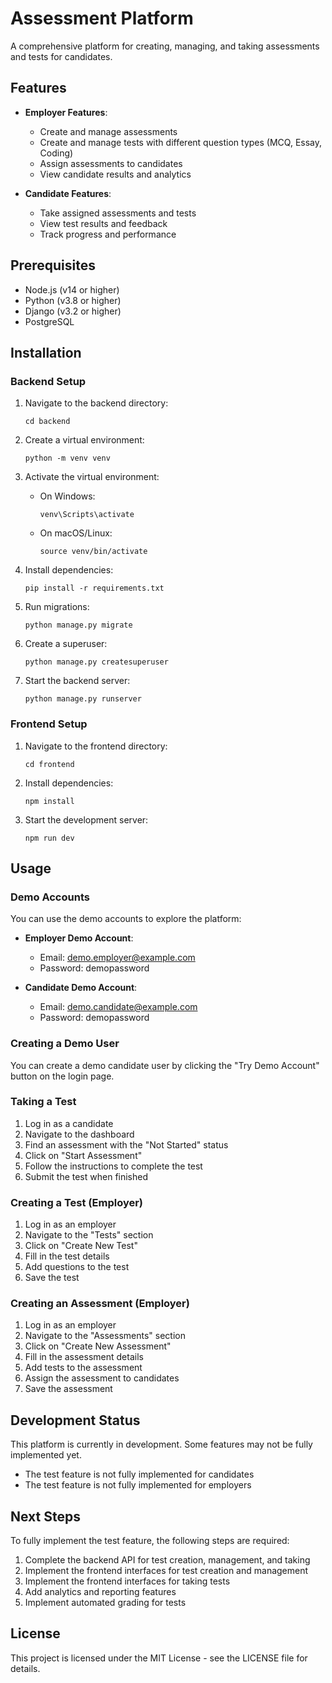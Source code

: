 # Assessment Platform

A comprehensive platform for creating, managing, and taking assessments and tests for candidates.

## Features

- **Employer Features**:
  - Create and manage assessments
  - Create and manage tests with different question types (MCQ, Essay, Coding)
  - Assign assessments to candidates
  - View candidate results and analytics

- **Candidate Features**:
  - Take assigned assessments and tests
  - View test results and feedback
  - Track progress and performance

## Prerequisites

- Node.js (v14 or higher)
- Python (v3.8 or higher)
- Django (v3.2 or higher)
- PostgreSQL

## Installation

### Backend Setup

1. Navigate to the backend directory:
   ```
   cd backend
   ```

2. Create a virtual environment:
   ```
   python -m venv venv
   ```

3. Activate the virtual environment:
   - On Windows:
     ```
     venv\Scripts\activate
     ```
   - On macOS/Linux:
     ```
     source venv/bin/activate
     ```

4. Install dependencies:
   ```
   pip install -r requirements.txt
   ```

5. Run migrations:
   ```
   python manage.py migrate
   ```

6. Create a superuser:
   ```
   python manage.py createsuperuser
   ```

7. Start the backend server:
   ```
   python manage.py runserver
   ```

### Frontend Setup

1. Navigate to the frontend directory:
   ```
   cd frontend
   ```

2. Install dependencies:
   ```
   npm install
   ```

3. Start the development server:
   ```
   npm run dev
   ```

## Usage

### Demo Accounts

You can use the demo accounts to explore the platform:

- **Employer Demo Account**:
  - Email: demo.employer@example.com
  - Password: demopassword

- **Candidate Demo Account**:
  - Email: demo.candidate@example.com
  - Password: demopassword

### Creating a Demo User

You can create a demo candidate user by clicking the "Try Demo Account" button on the login page.

### Taking a Test

1. Log in as a candidate
2. Navigate to the dashboard
3. Find an assessment with the "Not Started" status
4. Click on "Start Assessment"
5. Follow the instructions to complete the test
6. Submit the test when finished

### Creating a Test (Employer)

1. Log in as an employer
2. Navigate to the "Tests" section
3. Click on "Create New Test"
4. Fill in the test details
5. Add questions to the test
6. Save the test

### Creating an Assessment (Employer)

1. Log in as an employer
2. Navigate to the "Assessments" section
3. Click on "Create New Assessment"
4. Fill in the assessment details
5. Add tests to the assessment
6. Assign the assessment to candidates
7. Save the assessment

## Development Status

This platform is currently in development. Some features may not be fully implemented yet.

- The test feature is not fully implemented for candidates
- The test feature is not fully implemented for employers

## Next Steps

To fully implement the test feature, the following steps are required:

1. Complete the backend API for test creation, management, and taking
2. Implement the frontend interfaces for test creation and management
3. Implement the frontend interfaces for taking tests
4. Add analytics and reporting features
5. Implement automated grading for tests

## License

This project is licensed under the MIT License - see the LICENSE file for details.